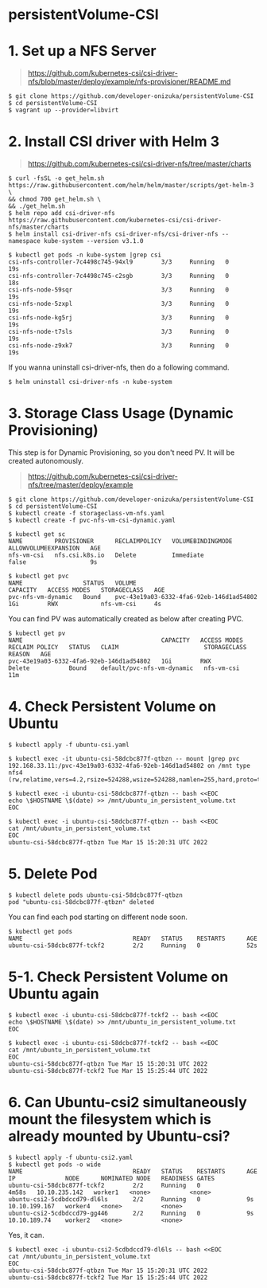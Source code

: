 # persistentVolume-CSI

# 1. Set up a NFS Server
> https://github.com/kubernetes-csi/csi-driver-nfs/blob/master/deploy/example/nfs-provisioner/README.md
```
$ git clone https://github.com/developer-onizuka/persistentVolume-CSI
$ cd persistentVolume-CSI
$ vagrant up --provider=libvirt
```

# 2. Install CSI driver with Helm 3
> https://github.com/kubernetes-csi/csi-driver-nfs/tree/master/charts
```
$ curl -fsSL -o get_helm.sh https://raw.githubusercontent.com/helm/helm/master/scripts/get-helm-3 \
&& chmod 700 get_helm.sh \
&& ./get_helm.sh
$ helm repo add csi-driver-nfs https://raw.githubusercontent.com/kubernetes-csi/csi-driver-nfs/master/charts
$ helm install csi-driver-nfs csi-driver-nfs/csi-driver-nfs --namespace kube-system --version v3.1.0
```
```
$ kubectl get pods -n kube-system |grep csi
csi-nfs-controller-7c4498c745-94xl9        3/3     Running   0             19s
csi-nfs-controller-7c4498c745-c2sgb        3/3     Running   0             18s
csi-nfs-node-59sqr                         3/3     Running   0             19s
csi-nfs-node-5zxpl                         3/3     Running   0             19s
csi-nfs-node-kg5rj                         3/3     Running   0             19s
csi-nfs-node-t7sls                         3/3     Running   0             19s
csi-nfs-node-z9xk7                         3/3     Running   0             19s
```

If you wanna uninstall csi-driver-nfs, then do a following command.
```
$ helm uninstall csi-driver-nfs -n kube-system
```

# 3. Storage Class Usage (Dynamic Provisioning)
This step is for Dynamic Provisioning, so you don't need PV. It will be created autonomously.
> https://github.com/kubernetes-csi/csi-driver-nfs/tree/master/deploy/example
```
$ git clone https://github.com/developer-onizuka/persistentVolume-CSI
$ cd persistentVolume-CSI
$ kubectl create -f storageclass-vm-nfs.yaml
$ kubectl create -f pvc-nfs-vm-csi-dynamic.yaml
```
```
$ kubectl get sc
NAME         PROVISIONER      RECLAIMPOLICY   VOLUMEBINDINGMODE   ALLOWVOLUMEEXPANSION   AGE
nfs-vm-csi   nfs.csi.k8s.io   Delete          Immediate           false                  9s

$ kubectl get pvc
NAME                 STATUS   VOLUME                                     CAPACITY   ACCESS MODES   STORAGECLASS   AGE
pvc-nfs-vm-dynamic   Bound    pvc-43e19a03-6332-4fa6-92eb-146d1ad54802   1Gi        RWX            nfs-vm-csi     4s
```

You can find PV was automatically created as below after creating PVC.
```
$ kubectl get pv
NAME                                       CAPACITY   ACCESS MODES   RECLAIM POLICY   STATUS   CLAIM                        STORAGECLASS   REASON   AGE
pvc-43e19a03-6332-4fa6-92eb-146d1ad54802   1Gi        RWX            Delete           Bound    default/pvc-nfs-vm-dynamic   nfs-vm-csi              11m
```


# 4. Check Persistent Volume on Ubuntu
```
$ kubectl apply -f ubuntu-csi.yaml
```
```
$ kubectl exec -it ubuntu-csi-58dcbc877f-qtbzn -- mount |grep pvc
192.168.33.11:/pvc-43e19a03-6332-4fa6-92eb-146d1ad54802 on /mnt type nfs4 (rw,relatime,vers=4.2,rsize=524288,wsize=524288,namlen=255,hard,proto=tcp,timeo=600,retrans=2,sec=sys,clientaddr=192.168.33.104,local_lock=none,addr=192.168.33.11)
```
```
$ kubectl exec -i ubuntu-csi-58dcbc877f-qtbzn -- bash <<EOC
echo \$HOSTNAME \$(date) >> /mnt/ubuntu_in_persistent_volume.txt
EOC

$ kubectl exec -i ubuntu-csi-58dcbc877f-qtbzn -- bash <<EOC
cat /mnt/ubuntu_in_persistent_volume.txt
EOC
ubuntu-csi-58dcbc877f-qtbzn Tue Mar 15 15:20:31 UTC 2022
```

# 5. Delete Pod
```
$ kubectl delete pods ubuntu-csi-58dcbc877f-qtbzn 
pod "ubuntu-csi-58dcbc877f-qtbzn" deleted
```
You can find each pod starting on different node soon.
```
$ kubectl get pods
NAME                               READY   STATUS    RESTARTS      AGE
ubuntu-csi-58dcbc877f-tckf2        2/2     Running   0             52s
```

# 5-1. Check Persistent Volume on Ubuntu again
```
$ kubectl exec -i ubuntu-csi-58dcbc877f-tckf2 -- bash <<EOC
echo \$HOSTNAME \$(date) >> /mnt/ubuntu_in_persistent_volume.txt
EOC

$ kubectl exec -i ubuntu-csi-58dcbc877f-tckf2 -- bash <<EOC
cat /mnt/ubuntu_in_persistent_volume.txt
EOC
ubuntu-csi-58dcbc877f-qtbzn Tue Mar 15 15:20:31 UTC 2022
ubuntu-csi-58dcbc877f-tckf2 Tue Mar 15 15:25:44 UTC 2022
```

# 6. Can Ubuntu-csi2 simultaneously mount the filesystem which is already mounted by Ubuntu-csi?
```
$ kubectl apply -f ubuntu-csi2.yaml
$ kubectl get pods -o wide
NAME                               READY   STATUS    RESTARTS      AGE     IP              NODE      NOMINATED NODE   READINESS GATES
ubuntu-csi-58dcbc877f-tckf2        2/2     Running   0             4m58s   10.10.235.142   worker1   <none>           <none>
ubuntu-csi2-5cdbdccd79-dl6ls       2/2     Running   0             9s      10.10.199.167   worker4   <none>           <none>
ubuntu-csi2-5cdbdccd79-gg446       2/2     Running   0             9s      10.10.189.74    worker2   <none>           <none>
```

Yes, it can.
```
$ kubectl exec -i ubuntu-csi2-5cdbdccd79-dl6ls -- bash <<EOC
cat /mnt/ubuntu_in_persistent_volume.txt
EOC
ubuntu-csi-58dcbc877f-qtbzn Tue Mar 15 15:20:31 UTC 2022
ubuntu-csi-58dcbc877f-tckf2 Tue Mar 15 15:25:44 UTC 2022
```
